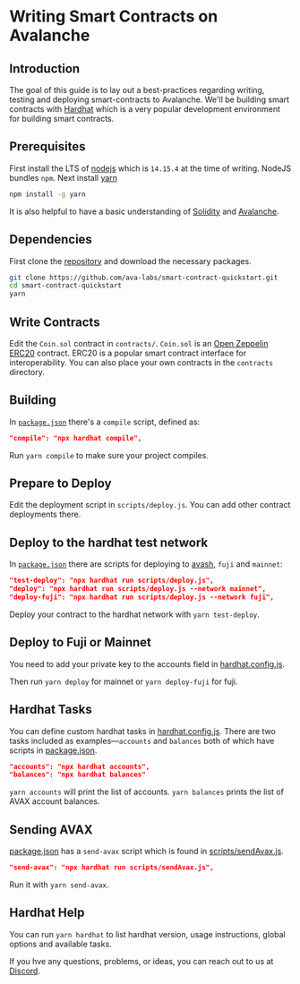 # Writing Smart Contracts on Avalanche

## Introduction

The goal of this guide is to lay out a best-practices regarding writing, testing and deploying smart-contracts to Avalanche. We'll be building smart contracts with [Hardhat](https://hardhat.org) which is a very popular development environment for building smart contracts.

## Prerequisites

First install the LTS of [nodejs](https://nodejs.org/en) which is `14.15.4` at the time of writing. NodeJS bundles `npm`. Next install [yarn](https://yarnpkg.com)

```zsh
npm install -g yarn
```

It is also helpful to have a basic understanding of [Solidity](https://docs.soliditylang.org) and [Avalanche](../../../README.md).

## Dependencies

First clone the [repository](https://github.com/ava-labs/avalanche-smart-contract-quickstart) and download the necessary packages.

```zsh
git clone https://github.com/ava-labs/smart-contract-quickstart.git
cd smart-contract-quickstart
yarn
```

## Write Contracts

Edit the `Coin.sol` contract in `contracts/`. `Coin.sol` is an [Open Zeppelin](https://openzeppelin.com) [ERC20](https://eips.ethereum.org/EIPS/eip-20) contract. ERC20 is a popular smart contract interface for interoperability. You can also place your own contracts in the `contracts` directory.

## Building

In [`package.json`](https://github.com/ava-labs/avalanche-smart-contract-quickstart/blob/master/package.json) there's a `compile` script, defined as:

```json
"compile": "npx hardhat compile",
```

Run `yarn compile` to make sure your project compiles.

## Prepare to Deploy

Edit the deployment script in `scripts/deploy.js`. You can add other contract deployments there.

## Deploy to the hardhat test network

In [`package.json`](https://github.com/ava-labs/avalanche-smart-contract-quickstart/blob/master/package.json) there are scripts for deploying to [avash](https://github.com/ava-labs/avash), `fuji` and `mainnet`:

```json
"test-deploy": "npx hardhat run scripts/deploy.js",
"deploy": "npx hardhat run scripts/deploy.js --network mainnet",
"deploy-fuji": "npx hardhat run scripts/deploy.js --network fuji",
```

Deploy your contract to the hardhat network with `yarn test-deploy`.

## Deploy to Fuji or Mainnet

You need to add your private key to the accounts field in [hardhat.config.js](https://github.com/ava-labs/avalanche-smart-contract-quickstart/blob/master/hardhat.config.js).

Then run `yarn deploy` for mainnet or `yarn deploy-fuji` for fuji.

## Hardhat Tasks

You can define custom hardhat tasks in [hardhat.config.js](https://github.com/ava-labs/avalanche-smart-contract-quickstart/blob/master/hardhat.config.js). There are two tasks included as examples&mdash;`accounts` and `balances` both of which have scripts in [package.json](https://github.com/ava-labs/avalanche-smart-contract-quickstart/blob/master/package.json).

```json
"accounts": "npx hardhat accounts",
"balances": "npx hardhat balances"
```

`yarn accounts` will print the list of accounts. `yarn balances` prints the list of AVAX account balances.

## Sending AVAX

[package.json](https://github.com/ava-labs/avalanche-smart-contract-quickstart/blob/master/package.json) has a `send-avax` script which is found in [scripts/sendAvax.js](https://github.com/ava-labs/avalanche-smart-contract-quickstart/blob/master/scripts/sendAvax.js).

```json
"send-avax": "npx hardhat run scripts/sendAvax.js",
```

Run it with `yarn send-avax`.

## Hardhat Help

You can run `yarn hardhat` to list hardhat version, usage instructions, global options and available tasks.

If you hve any questions, problems, or ideas, you can reach out to us at [Discord](https://chat.avalabs.org/).

